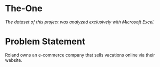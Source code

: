 # The-One
_The dataset of this project was analyzed exclusively with Microsoft Excel._

# **Problem Statement**
Roland owns an e-commerce company that sells vacations online via their website. 

